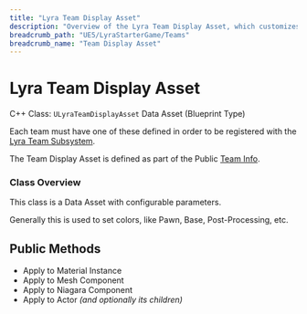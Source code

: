 ```yaml
---
title: "Lyra Team Display Asset"
description: "Overview of the Lyra Team Display Asset, which customizes the visible appearance of the team"
breadcrumb_path: "UE5/LyraStarterGame/Teams"
breadcrumb_name: "Team Display Asset"
---
```


# Lyra Team Display Asset

C++ Class: `ULyraTeamDisplayAsset` Data Asset (Blueprint Type)

Each team must have one of these defined in order to be registered
with the [Lyra Team Subsystem](./LyraTeamSubsystem).

The Team Display Asset is defined as part of the Public
[Team Info](./LyraTeamInfo).


### Class Overview

This class is a Data Asset with configurable parameters.

Generally this is used to set colors, like Pawn, Base, Post-Processing, etc.


## Public Methods

- Apply to Material Instance
- Apply to Mesh Component
- Apply to Niagara Component
- Apply to Actor *(and optionally its children)*
